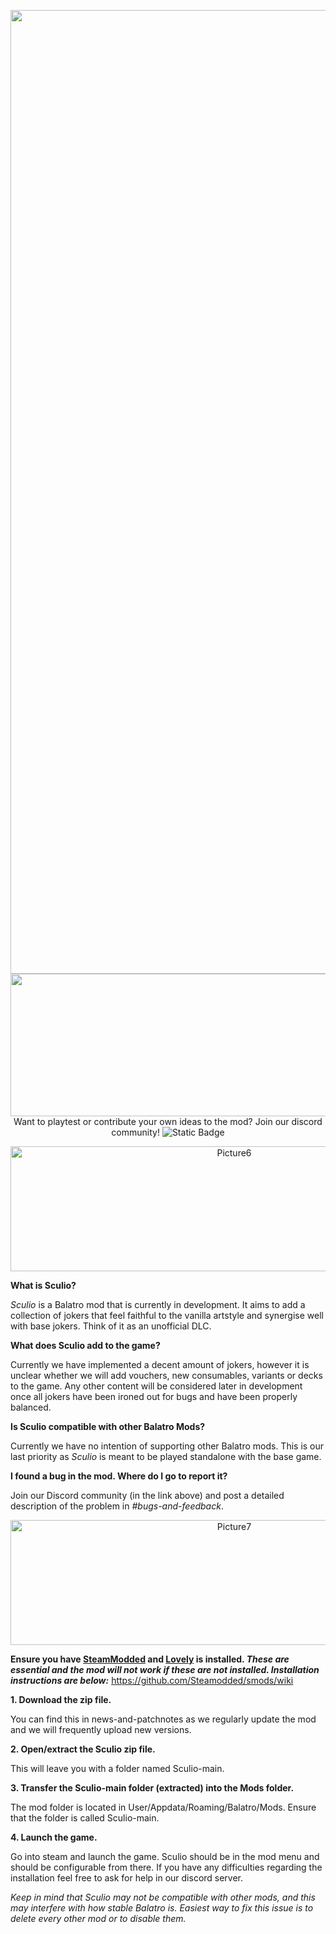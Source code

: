 <p align="center">
<img width="2524" height="1542" alt="Logo - Copy (2)" src="https://github.com/user-attachments/assets/6f4ab7b9-b270-4ccf-8890-ebcd81dedc21" />
<img width="1186.6" height="228" alt="Description" src="https://github.com/user-attachments/assets/5fc5d51d-a0a6-4e68-9e19-c5d8a65a1161" />
Want to playtest or contribute your own ideas to the mod? Join our discord community!

<img alt="Static Badge" src="https://img.shields.io/badge/Discord-black?logo=discord&link=https%3A%2F%2Fdiscord.gg%2F2FGxcGUN5D">

</p>

<p align="center">
<img width="700 " height="200" alt="Picture6" src="https://github.com/user-attachments/assets/ba1fcbe4-2274-443e-910a-48c546777136" />
</p>

**What is Sculio?**

_Sculio_ is a Balatro mod that is currently in development. It aims to add a collection of jokers that feel faithful to the vanilla artstyle and synergise well with base jokers. Think of it as an unofficial DLC. 

**What does Sculio add to the game?**

Currently we have implemented a decent amount of jokers, however it is unclear whether we will add vouchers, new consumables, variants or decks to the game. Any other content will be considered later in development once all jokers have been ironed out for bugs and have been properly balanced. 

**Is Sculio compatible with other Balatro Mods?**

Currently we have no intention of supporting other Balatro mods. This is our last priority as _Sculio_ is meant to be played standalone with the base game.

**I found a bug in the mod. Where do I go to report it?**

Join our Discord community (in the link above) and post a detailed description of the problem in _#bugs-and-feedback_.

<p align="center">
<img width="700" height="200" alt="Picture7" src="https://github.com/user-attachments/assets/9f00f3f0-52c8-4d54-927c-9fc1751b9283" />
</p>

**Ensure you have <ins>SteamModded</ins> and <ins>Lovely</ins> is installed. _These are essential and the mod will not work if these are not installed. Installation instructions are below:_**
https://github.com/Steamodded/smods/wiki

**1. Download the zip file.**
 
You can find this in ⁠news-and-patchnotes as we regularly update the mod and we will frequently upload new versions.

**2. Open/extract the Sculio zip file.**
 
This will leave you with a folder named Sculio-main. 

**3. Transfer the Sculio-main folder (extracted) into the Mods folder.**
 
The mod folder is located in User/Appdata/Roaming/Balatro/Mods. Ensure that the folder is called Sculio-main.

**4. Launch the game.**

Go into steam and launch the game. Sculio should be in the mod menu and should be configurable from there. If you have any difficulties regarding the installation feel free to ask for help in ⁠our discord server.

_Keep in mind that Sculio may not be compatible with other mods, and this may interfere with how stable Balatro is. Easiest way to fix this issue is to delete every other mod or to disable them._
